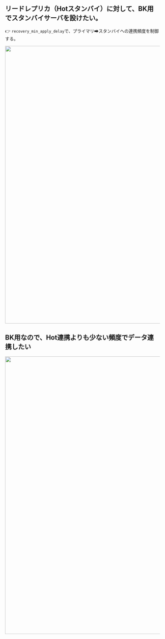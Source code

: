 ## リードレプリカ（Hotスタンバイ）に対して、BK用でスタンバイサーバを設けたい。
👉 `recovery_min_apply_delay`で、プライマリ➡スタンバイへの連携頻度を制御する。

<img width="900px" src="https://github.com/user-attachments/assets/f1856ecc-0714-4c21-bedb-93ac274a86ba" />



## BK用なので、Hot連携よりも少ない頻度でデータ連携したい

<img width="900px" src="https://github.com/user-attachments/assets/bdcb4d1e-54b8-492d-af98-3d3b1c712fb5" />

